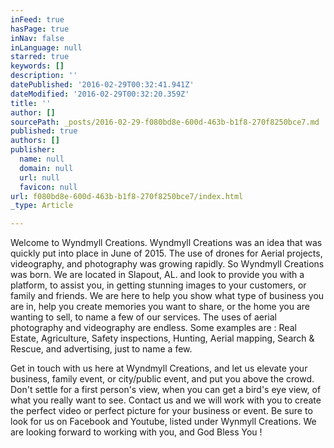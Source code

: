 ```yaml
---
inFeed: true
hasPage: true
inNav: false
inLanguage: null
starred: true
keywords: []
description: ''
datePublished: '2016-02-29T00:32:41.941Z'
dateModified: '2016-02-29T00:32:20.359Z'
title: ''
author: []
sourcePath: _posts/2016-02-29-f080bd8e-600d-463b-b1f8-270f8250bce7.md
published: true
authors: []
publisher:
  name: null
  domain: null
  url: null
  favicon: null
url: f080bd8e-600d-463b-b1f8-270f8250bce7/index.html
_type: Article

---
```

Welcome to Wyndmyll Creations. Wyndmyll Creations was an idea that was quickly put into place in June of 2015\. The use of drones for Aerial projects, videography, and photography was growing rapidly. So Wyndmyll Creations was born. We are located in Slapout, AL. and look to provide you with a platform, to assist you, in getting stunning images to your customers, or family and friends. We are here to help you show what type of business you are in, help you create memories you want to share, or the home you are wanting to sell, to name a few of our services. The uses of aerial photography and videography are endless. Some examples are : Real Estate, Agriculture, Safety inspections, Hunting, Aerial mapping, Search & Rescue, and advertising, just to name a few. 

Get in touch with us here at Wyndmyll Creations, and let us elevate your business, family event, or city/public event, and put you above the crowd. Don't settle for a first person's view, when you can get a bird's eye view, of what you really want to see. Contact us and we will work with you to create the perfect video or perfect picture for your business or event. Be sure to look for us on Facebook and Youtube, listed under Wynmyll Creations. We are looking forward to working with you, and God Bless You !